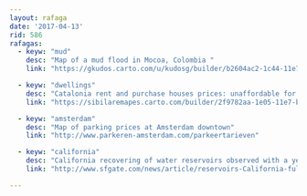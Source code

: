 ```yaml
---
layout: rafaga
date: '2017-04-13'
rid: 586
rafagas:
  - keyw: "mud"
    desc: "Map of a mud flood in Mocoa, Colombia "
    link: "https://gkudos.carto.com/u/kudosg/builder/b2604ac2-1c44-11e7-b24c-0e3ebc282e83/embed"

  - keyw: "dwellings"
    desc: "Catalonia rent and purchase houses prices: unaffordable for most of the population"
    link: "https://sibilaremapes.carto.com/builder/2f9782aa-1e05-11e7-b3f0-0ef7f98ade21/embed"

  - keyw: "amsterdam"
    desc: "Map of parking prices at Amsterdam downtown"
    link: "http://www.parkeren-amsterdam.com/parkeertarieven"

  - keyw: "california"
    desc: "California recovering of water reservoirs observed with a year difference of satellite imagery"
    link: "http://www.sfgate.com/news/article/reservoirs-California-full-end-drought-shasta-lake-11048817.php"

---
```


